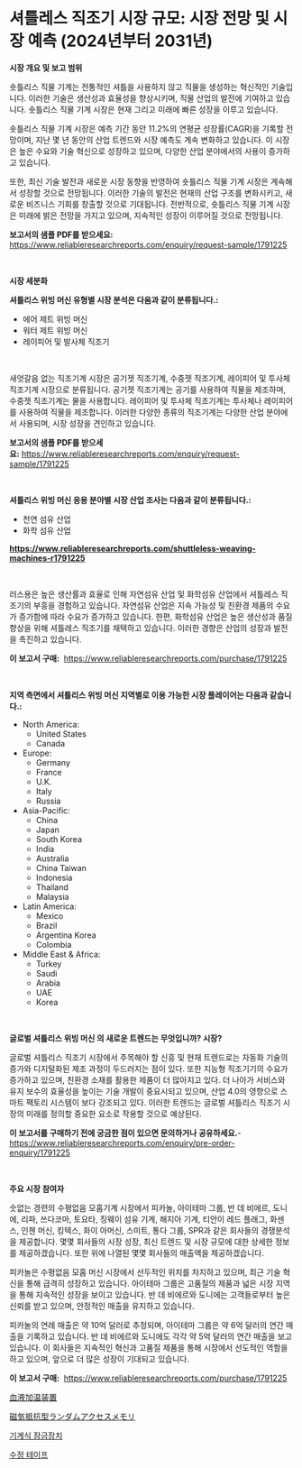 <p><h1>셔틀레스 직조기 시장 규모: 시장 전망 및 시장 예측 (2024년부터 2031년)</h1></p><p><strong>시장 개요 및 보고 범위</strong></p>
<p><p>숏틀리스 직물 기계는 전통적인 셔틀을 사용하지 않고 직물을 생성하는 혁신적인 기술입니다. 이러한 기술은 생산성과 효율성을 향상시키며, 직물 산업의 발전에 기여하고 있습니다. 숏틀리스 직물 기계 시장은 현재 그리고 미래에 빠른 성장을 이루고 있습니다.</p><p>숏틀리스 직물 기계 시장은 예측 기간 동안 11.2%의 연평균 성장률(CAGR)을 기록할 전망이며, 지난 몇 년 동안의 산업 트렌드와 시장 예측도 계속 변화하고 있습니다. 이 시장은 높은 수요와 기술 혁신으로 성장하고 있으며, 다양한 산업 분야에서의 사용이 증가하고 있습니다.</p><p>또한, 최신 기술 발전과 새로운 시장 동향을 반영하여 숏틀리스 직물 기계 시장은 계속해서 성장할 것으로 전망됩니다. 이러한 기술의 발전은 현재의 산업 구조를 변화시키고, 새로운 비즈니스 기회를 창출할 것으로 기대됩니다. 전반적으로, 숏틀리스 직물 기계 시장은 미래에 밝은 전망을 가지고 있으며, 지속적인 성장이 이루어질 것으로 전망됩니다.</p></p>
<p><strong>보고서의 샘플 PDF를 받으세요:</strong> <a href="https://www.reliableresearchreports.com/enquiry/request-sample/1791225">https://www.reliableresearchreports.com/enquiry/request-sample/1791225</a></p>
<p>&nbsp;</p>
<p><strong>시장 세분화</strong></p>
<p><strong>셔틀리스 위빙 머신 유형별 시장 분석은 다음과 같이 분류됩니다.:</strong></p>
<p><ul><li>에어 제트 위빙 머신</li><li>워터 제트 위빙 머신</li><li>레이피어 및 발사체 직조기</li></ul></p>
<p>&nbsp;</p>
<p><p>새엇갈음 없는 직조기계 시장은 공기젯 직조기계, 수중젯 직조기계, 레이피어 및 투사체 직조기계 시장으로 분류됩니다. 공기젯 직조기계는 공기를 사용하여 직물을 제조하며, 수중젯 직조기계는 물을 사용합니다. 레이피어 및 투사체 직조기계는 투사체나 레이피어를 사용하여 직물을 제조합니다. 이러한 다양한 종류의 직조기계는 다양한 산업 분야에서 사용되며, 시장 성장을 견인하고 있습니다.</p></p>
<p><strong>보고서의 샘플 PDF를 받으세요:</strong>&nbsp;<a href="https://www.reliableresearchreports.com/enquiry/request-sample/1791225">https://www.reliableresearchreports.com/enquiry/request-sample/1791225</a></p>
<p>&nbsp;</p>
<p><strong> 셔틀리스 위빙 머신 응용 분야별 시장 산업 조사는 다음과 같이 분류됩니다.:</strong></p>
<p><ul><li>천연 섬유 산업</li><li>화학 섬유 산업</li></ul></p>
<p><strong><a href="https://www.reliableresearchreports.com/shuttleless-weaving-machines-r1791225">https://www.reliableresearchreports.com/shuttleless-weaving-machines-r1791225</a></strong></p>
<p>&nbsp;</p>
<p><p>러스용은 높은 생산률과 효율로 인해 자연섬유 산업 및 화학섬유 산업에서 셔틀레스 직조기의 부흥을 경험하고 있습니다. 자연섬유 산업은 지속 가능성 및 친환경 제품의 수요가 증가함에 따라 수요가 증가하고 있습니다. 한편, 화학섬유 산업은 높은 생산성과 품질 향상을 위해 셔틀레스 직조기를 채택하고 있습니다. 이러한 경향은 산업의 성장과 발전을 촉진하고 있습니다.</p></p>
<p><strong>이 보고서 구매:</strong>&nbsp; <a href="https://www.reliableresearchreports.com/purchase/1791225">https://www.reliableresearchreports.com/purchase/1791225</a></p>
<p>&nbsp;</p>
<p><strong>지역 측면에서 셔틀리스 위빙 머신 지역별로 이용 가능한 시장 플레이어는 다음과 같습니다.:</strong></p>
<p><ul>
    <li>
        North America:
        <ul>
            <li>United States</li>
            <li>Canada</li>
        </ul>
    </li>
    <li>
        Europe:
        <ul>
            <li>Germany</li>
            <li>France</li>
            <li>U.K.</li>
            <li>Italy</li>
            <li>Russia</li>
        </ul>
    </li>
    <li>
        Asia-Pacific:
        <ul>
            <li>China</li>
            <li>Japan</li>
            <li>South Korea</li>
            <li>India</li>
            <li>Australia</li>
            <li>China Taiwan</li>
            <li>Indonesia</li>
            <li>Thailand</li>
            <li>Malaysia</li>
        </ul>
    </li>
    <li>
        Latin America:
        <ul>
            <li>Mexico</li>
            <li>Brazil</li>
            <li>Argentina Korea</li>
            <li>Colombia</li>
        </ul>
    </li>
    <li>
        Middle East & Africa:
        <ul>
            <li>Turkey</li>
            <li>Saudi</li>
            <li>Arabia</li>
            <li>UAE</li>
            <li>Korea</li>
        </ul>
    </li>
    </ul></p>
<p>&nbsp;</p>
<p><strong>글로벌 셔틀리스 위빙 머신 의 새로운 트렌드는 무엇입니까? 시장?</strong></p>
<p><p>글로벌 셔틀리스 직조기 시장에서 주목해야 할 신흥 및 현재 트렌드로는 자동화 기술의 증가와 디지털화된 제조 과정이 두드러지는 점이 있다. 또한 지능형 직조기기의 수요가 증가하고 있으며, 친환경 소재를 활용한 제품이 더 많아지고 있다. 더 나아가 서비스와 유지 보수의 효율성을 높이는 기술 개발이 중요시되고 있으며, 산업 4.0의 영향으로 스마트 팩토리 시스템이 보다 강조되고 있다. 이러한 트렌드는 글로벌 셔틀리스 직조기 시장의 미래를 정의할 중요한 요소로 작용할 것으로 예상된다.</p></p>
<p><strong>이 보고서를 구매하기 전에 궁금한 점이 있으면 문의하거나 공유하세요.</strong>- <a href="https://www.reliableresearchreports.com/enquiry/pre-order-enquiry/1791225">https://www.reliableresearchreports.com/enquiry/pre-order-enquiry/1791225</a></p>
<p>&nbsp;</p>
<p><strong>주요 시장 참여자</strong></p>
<p><p>숫없는 경련의 수평없음 모홉기계 시장에서 피카놀, 아이테마 그룹, 반 데 비에르, 도니에, 리파, 쓰다코마, 토요타, 징웨이 섬유 기계, 해지아 기계, 티안이 레드 플래그, 화센스, 인첸 머신, 킹텍스, 화이 아머신, 스미트, 통다 그룹, SPR과 같은 회사들의 경쟁분석을 제공합니다. 몇몇 회사들의 시장 성장, 최신 트렌드 및 시장 규모에 대한 상세한 정보를 제공하겠습니다. 또한 위에 나열된 몇몇 회사들의 매출액을 제공하겠습니다.</p><p>피카놀은 수평없음 모홉 머신 시장에서 선두적인 위치를 차지하고 있으며, 최근 기술 혁신을 통해 급격히 성장하고 있습니다. 아이테마 그룹은 고품질의 제품과 넓은 시장 지역을 통해 지속적인 성장을 보이고 있습니다. 반 데 비에르와 도니에는 고객들로부터 높은 신뢰를 받고 있으며, 안정적인 매출을 유지하고 있습니다.</p><p>피카놀의 연례 매출은 약 10억 달러로 추정되며, 아이테마 그룹은 약 6억 달러의 연간 매출을 기록하고 있습니다. 반 데 비에르와 도니에도 각각 약 5억 달러의 연간 매출을 보고 있습니다. 이 회사들은 지속적인 혁신과 고품질 제품을 통해 시장에서 선도적인 역할을 하고 있으며, 앞으로 더 많은 성장이 기대되고 있습니다.</p></p>
<p><strong>이 보고서 구매:</strong>&nbsp;&nbsp;<a href="https://www.reliableresearchreports.com/purchase/1791225">https://www.reliableresearchreports.com/purchase/1791225</a></p>
<p><p><a href="https://medium.com/@lucasrandall2020/%E6%AC%A1%E3%81%AE%E6%96%87%E7%AB%A0%E3%82%92%E6%97%A5%E6%9C%AC%E8%AA%9E%E3%81%AB%E7%BF%BB%E8%A8%B3%E3%81%97%E3%81%A6%E3%81%8F%E3%81%A0%E3%81%95%E3%81%84-2024%E5%B9%B4%E3%81%8B%E3%82%892031%E5%B9%B4%E3%81%BE%E3%81%A7%E3%81%AE%E4%BA%88%E6%B8%AC%E3%81%95%E3%82%8C%E3%82%8B%E5%B8%82%E5%A0%B4%E3%83%88%E3%83%AC%E3%83%B3%E3%83%89-%E6%88%90%E9%95%B7-%E4%BA%88%E6%B8%AC%E3%82%92%E5%90%AB%E3%82%80%E8%A1%80%E6%9A%96%E6%88%BF%E8%A3%85%E7%BD%AE%E5%B8%82%E5%A0%B4%E3%81%AE%E3%82%A4%E3%83%B3%E3%82%B5%E3%82%A4%E3%83%88-9b891da4716c">血液加温装置</a></p><p><a href="https://medium.com/@elihomenick1943/2024%E5%B9%B4%E3%81%8B%E3%82%892031%E5%B9%B4%E3%81%BE%E3%81%A7%E3%81%AE%E6%9C%9F%E9%96%93%E3%81%AB%E4%BA%88%E6%B8%AC%E3%81%95%E3%82%8C%E3%82%8B%E7%A3%81%E6%B0%97%E6%8A%B5%E6%8A%97%E3%83%A9%E3%83%B3%E3%83%80%E3%83%A0%E3%82%A2%E3%82%AF%E3%82%BB%E3%82%B9%E3%83%A1%E3%83%A2%E3%83%AA%E5%B8%82%E5%A0%B4%E3%81%AE%E3%83%88%E3%83%AC%E3%83%B3%E3%83%89%E3%81%A8%E5%B8%82%E5%A0%B4%E5%88%86%E6%9E%90-bbae90dc54ba">磁気抵抗型ランダムアクセスメモリ</a></p><p><a href="https://medium.com/@cierrahayes1930/%EA%B8%B0%EA%B3%84%EC%8B%9D-%EC%9E%A0%EA%B8%88%EC%9E%A5%EC%B9%98-%EC%8B%9C%EC%9E%A5-%EA%B7%9C%EB%AA%A8-%EC%8B%9C%EC%9E%A5-%EC%A0%84%EB%A7%9D-%EB%B0%8F-%EC%8B%9C%EC%9E%A5-%EC%98%88%EC%B8%A1-2024%EB%85%84%EB%B6%80%ED%84%B0-2031%EB%85%84-95d4035b6be2">기계식 잠금장치</a></p><p><a href="https://medium.com/@carlosrtzkzhj/%EA%B5%90%EC%A0%95-%ED%85%8C%EC%9D%B4%ED%94%84-%EC%8B%9C%EC%9E%A5-%EC%A0%90%EC%9C%A0%EC%9C%A8-%EB%B3%80%ED%99%94-%EB%B0%8F-%EC%8B%9C%EC%9E%A5-%EC%84%B1%EC%9E%A5-%EB%8F%99%ED%96%A5-2024-2031-36d00ed5d023">수정 테이프</a></p></p>
